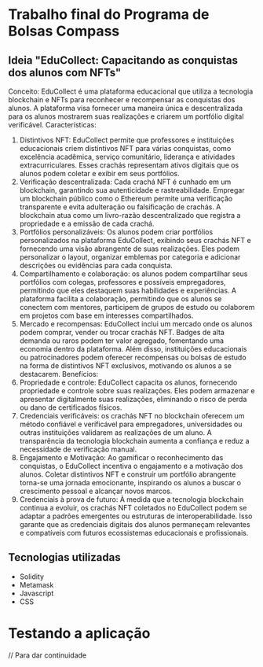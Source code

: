
# Trabalho final do Programa de Bolsas Compass

## Ideia "EduCollect: Capacitando as conquistas dos alunos com NFTs"
Conceito:
EduCollect é uma plataforma educacional que utiliza a tecnologia blockchain e NFTs para reconhecer e recompensar as conquistas dos alunos. A plataforma visa fornecer uma maneira única e descentralizada para os alunos mostrarem suas realizações e criarem um portfólio digital verificável.
Características:
1. Distintivos NFT: EduCollect permite que professores e instituições educacionais criem distintivos NFT para várias conquistas, como excelência acadêmica, serviço comunitário, liderança e atividades extracurriculares. Esses crachás representam ativos digitais que os alunos podem coletar e exibir em seus portfólios.
2. Verificação descentralizada: Cada crachá NFT é cunhado em um blockchain, garantindo sua autenticidade e rastreabilidade. Empregar um blockchain público como o Ethereum permite uma verificação transparente e evita adulteração ou falsificação de crachás. A blockchain atua como um livro-razão descentralizado que registra a propriedade e a emissão de cada crachá.
3. Portfólios personalizáveis: Os alunos podem criar portfólios personalizados na plataforma EduCollect, exibindo seus crachás NFT e fornecendo uma visão abrangente de suas realizações. Eles podem personalizar o layout, organizar emblemas por categoria e adicionar descrições ou evidências para cada conquista.
4. Compartilhamento e colaboração: os alunos podem compartilhar seus portfólios com colegas, professores e possíveis empregadores, permitindo que eles destaquem suas habilidades e experiências. A plataforma facilita a colaboração, permitindo que os alunos se conectem com mentores, participem de grupos de estudo ou colaborem em projetos com base em interesses compartilhados.
5. Mercado e recompensas: EduCollect inclui um mercado onde os alunos podem comprar, vender ou trocar crachás NFT. Badges de alta demanda ou raros podem ter valor agregado, fomentando uma economia dentro da plataforma. Além disso, instituições educacionais ou patrocinadores podem oferecer recompensas ou bolsas de estudo na forma de distintivos NFT exclusivos, motivando os alunos a se destacarem.
Benefícios:
1. Propriedade e controle: EduCollect capacita os alunos, fornecendo propriedade e controle sobre suas realizações. Eles podem armazenar e apresentar digitalmente suas realizações, eliminando o risco de perda ou dano de certificados físicos.
2. Credenciais verificáveis: os crachás NFT no blockchain oferecem um método confiável e verificável para empregadores, universidades ou outras instituições validarem as realizações de um aluno. A transparência da tecnologia blockchain aumenta a confiança e reduz a necessidade de verificação manual.
3. Engajamento e Motivação: Ao gamificar o reconhecimento das conquistas, o EduCollect incentiva o engajamento e a motivação dos alunos. Coletar distintivos NFT e construir um portfólio abrangente torna-se uma jornada emocionante, inspirando os alunos a buscar o crescimento pessoal e alcançar novos marcos.
4. Credenciais à prova de futuro: À medida que a tecnologia blockchain continua a evoluir, os crachás NFT coletados no EduCollect podem se adaptar a padrões emergentes ou estruturas de interoperabilidade. Isso garante que as credenciais digitais dos alunos permaneçam relevantes e compatíveis com futuros ecossistemas educacionais e profissionais.
## Tecnologias utilizadas
- Solidity
- Metamask
- Javascript
- CSS

# Testando a aplicação
// Para dar continuidade 
